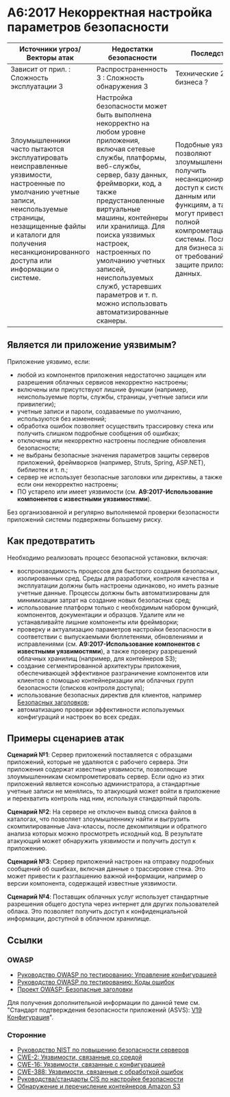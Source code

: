 # A6:2017 Некорректная настройка параметров безопасности

| Источники угроз/Векторы атак | Недостатки безопасности           | Последствия               |
| -- | -- | -- |
| Зависит от прил. : Сложность эксплуатации 3 | Распространенность 3 : Сложность обнаружения 3 | Технические 2 : Для бизнеса ? |
| Злоумышленники часто пытаются эксплуатировать неисправленные уязвимости, настроенные по умолчанию учетные записи, неиспользуемые страницы, незащищенные файлы и каталоги для получения несанкционированного доступа или информации о системе. | Настройка безопасности может быть выполнена некорректно на любом уровне приложения, включая сетевые службы, платформы, веб-службы, сервер, базу данных, фреймворки, код, а также предустановленные виртуальные машины, контейнеры или хранилища. Для поиска уязвимых настроек, настроенных по умолчанию учетных записей, неиспользуемых служб, устаревших параметров и т. п. можно использовать автоматизированные сканеры. | Подобные уязвимости позволяют злоумышленникам получить несанкционированный доступ к системным данным или функциям, а также могут привести к полной компрометации системы. Последствия для бизнеса зависят от требований к защите приложения и данных. |

## Является ли приложение уязвимым?

Приложение уязвимо, если:

* любой из компонентов приложения недостаточно защищен или разрешения облачных сервисов некорректно настроены;
* включены или присутствуют лишние функции (например, неиспользуемые порты, службы, страницы, учетные записи или привилегии);
* учетные записи и пароли, создаваемые по умолчанию, используются без изменений;
* обработка ошибок позволяет осуществить трассировку стека или получить слишком подробные сообщения об ошибках;
* отключены или некорректно настроены последние обновления безопасности;
* не выбраны безопасные значения параметров защиты серверов приложений, фреймворков (например, Struts, Spring, ASP.NET), библиотек и т. п.;
* сервер не использует безопасные заголовки или директивы, а также если они некорректно настроены;
* ПО устарело или имеет уязвимости (см. **A9:2017-Использование компонентов с известными уязвимостями**).

Без организованной и регулярно выполняемой проверки безопасности приложений системы подвержены большему риску.

## Как предотвратить

Необходимо реализовать процесс безопасной установки, включая:

* воспроизводимость процессов для быстрого создания безопасных, изолированных сред. Среды для разработки, контроля качества и эксплуатации должны быть настроены одинаково, но иметь разные учетные данные. Процессы должны быть автоматизированы для минимизации затрат на создание новых безопасных сред;
* использование платформ только с необходимым набором функций, компонентов, документации и образцов. Удалите или не устанавливайте лишние компоненты или фреймворки;
* проверку и актуализацию параметров настройки безопасности в соответствии с выпускаемыми бюллетенями, обновлениями и исправлениями (см. **A9:2017-Использование компонентов с известными уязвимостями**), а также проверку разрешений облачных хранилищ (например, для контейнеров S3);
* создание сегментированной архитектуры приложения, обеспечивающей эффективное разграничение компонентов или клиентов с помощью контейнеризации или облачных групп безопасности (списков контроля доступа);
* использование безопасных директив для клиентов, например [Безопасных заголовков](https://owasp.org/www-project-secure-headers/);
* автоматизацию проверки эффективности используемых конфигураций и настроек во всех средах.

## Примеры сценариев атак

**Сценарий №1**: Сервер приложений поставляется с образцами приложений, которые не удаляются с рабочего сервера. Эти приложения содержат известные уязвимости, позволяющие злоумышленникам скомпрометировать сервер. Если одно из этих приложений является консолью администратора, а стандартные учетные записи не менялись, то атакующий может войти в приложение и перехватить контроль над ним, используя стандартный пароль.

**Сценарий №2**: На сервере не отключен вывод списка файлов в каталогах, что позволяет злоумышленнику найти и выгрузить скомпилированные Java-классы, после декомпиляции и обратного анализа которых можно просмотреть исходный код. В результате атакующий может обнаружить уязвимости и получить доступ к приложению.

**Сценарий №3**: Сервер приложений настроен на отправку подробных сообщений об ошибках, включая данные о трассировке стека. Это может привести к разглашению важной информации, например о версии компонента, содержащей известные уязвимости.

**Сценарий №4**: Поставщик облачных услуг использует стандартные разрешения общего доступа через интернет для других пользователей облака. Это позволяет получить доступ к конфиденциальной информации, доступной в облачном хранилище.

## Ссылки

### OWASP

* [Руководство OWASP по тестированию: Управление конфигурацией](https://owasp.org/www-project-web-security-testing-guide/latest/4-Web_Application_Security_Testing/02-Configuration_and_Deployment_Management_Testing/README)
* [Руководство OWASP по тестированию: Коды ошибок](https://owasp.org/www-project-web-security-testing-guide/latest/4-Web_Application_Security_Testing/08-Testing_for_Error_Handling/README)
* [Проект OWASP: Безопасные заголовки](https://owasp.org/www-project-secure-headers/)

Для получения дополнительной информации по данной теме см. "Стандарт подтверждения безопасности приложений (ASVS): [V19 Конфигурация](https://github.com/OWASP/ASVS/blob/v4.0.2/4.0/en/0x22-V14-Config.md)".

### Сторонние

* [Руководство NIST по повышению безопасности серверов](https://csrc.nist.gov/publications/detail/sp/800-123/final)
* [CWE-2: Уязвимости, связанные со средой](https://cwe.mitre.org/data/definitions/2.html)
* [CWE-16: Уязвимости, связанные с конфигурацией](https://cwe.mitre.org/data/definitions/16.html)
* [CWE-388: Уязвимости, связанные с обработкой ошибок](https://cwe.mitre.org/data/definitions/388.html)
* [Руководства/стандарты CIS по настройке безопасности](https://www.cisecurity.org/cis-benchmarks/)
* [Обнаружение и перечисление контейнеров Amazon S3](https://blog.websecurify.com/2017/10/aws-s3-bucket-discovery.html)